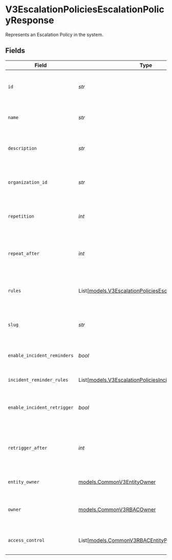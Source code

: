# V3EscalationPoliciesEscalationPolicyResponse

Represents an Escalation Policy in the system.


## Fields

| Field                                                                                                          | Type                                                                                                           | Required                                                                                                       | Description                                                                                                    |
| -------------------------------------------------------------------------------------------------------------- | -------------------------------------------------------------------------------------------------------------- | -------------------------------------------------------------------------------------------------------------- | -------------------------------------------------------------------------------------------------------------- |
| `id`                                                                                                           | *str*                                                                                                          | :heavy_check_mark:                                                                                             | The unique identifier for the escalation policy.                                                               |
| `name`                                                                                                         | *str*                                                                                                          | :heavy_check_mark:                                                                                             | The name of the escalation policy.                                                                             |
| `description`                                                                                                  | *str*                                                                                                          | :heavy_check_mark:                                                                                             | A description of the escalation policy.                                                                        |
| `organization_id`                                                                                              | *str*                                                                                                          | :heavy_check_mark:                                                                                             | The ID of the organization this policy belongs to.                                                             |
| `repetition`                                                                                                   | *int*                                                                                                          | :heavy_check_mark:                                                                                             | The number of times the entire policy should be repeated.                                                      |
| `repeat_after`                                                                                                 | *int*                                                                                                          | :heavy_check_mark:                                                                                             | The time in minutes after which the policy should be repeated.                                                 |
| `rules`                                                                                                        | List[[models.V3EscalationPoliciesEscalationPolicyRule](../models/v3escalationpoliciesescalationpolicyrule.md)] | :heavy_check_mark:                                                                                             | The rules that define the escalation steps.                                                                    |
| `slug`                                                                                                         | *str*                                                                                                          | :heavy_check_mark:                                                                                             | The URL-friendly slug for the policy name.                                                                     |
| `enable_incident_reminders`                                                                                    | *bool*                                                                                                         | :heavy_check_mark:                                                                                             | Enable or disable incident reminders.                                                                          |
| `incident_reminder_rules`                                                                                      | List[[models.V3EscalationPoliciesIncidentReminderRule](../models/v3escalationpoliciesincidentreminderrule.md)] | :heavy_check_mark:                                                                                             | The rules for incident reminders.                                                                              |
| `enable_incident_retrigger`                                                                                    | *bool*                                                                                                         | :heavy_check_mark:                                                                                             | Enable or disable automatic incident re-triggering.                                                            |
| `retrigger_after`                                                                                              | *int*                                                                                                          | :heavy_check_mark:                                                                                             | The time in hours after which an incident should be re-triggered.                                              |
| `entity_owner`                                                                                                 | [models.CommonV3EntityOwner](../models/commonv3entityowner.md)                                                 | :heavy_check_mark:                                                                                             | The owner of the entity.                                                                                       |
| `owner`                                                                                                        | [models.CommonV3RBACOwner](../models/commonv3rbacowner.md)                                                     | :heavy_check_mark:                                                                                             | The RBAC owner of the policy (typically a team).                                                               |
| `access_control`                                                                                               | List[[models.CommonV3RBACEntityPermission](../models/commonv3rbacentitypermission.md)]                         | :heavy_check_mark:                                                                                             | Access control list for this policy.                                                                           |